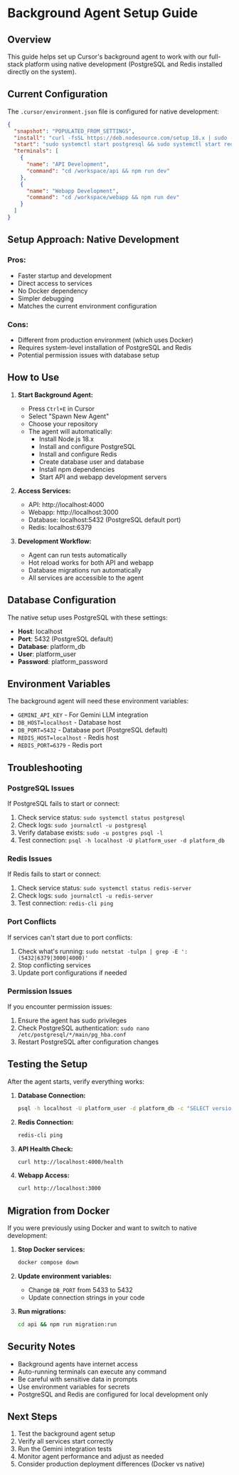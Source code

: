 # Background Agent Setup Guide

## Overview
This guide helps set up Cursor's background agent to work with our full-stack platform using native development (PostgreSQL and Redis installed directly on the system).

## Current Configuration

The `.cursor/environment.json` file is configured for native development:

```json
{
  "snapshot": "POPULATED_FROM_SETTINGS",
  "install": "curl -fsSL https://deb.nodesource.com/setup_18.x | sudo -E bash - && sudo apt-get install -y nodejs postgresql postgresql-contrib redis-server && sudo systemctl start postgresql && sudo systemctl enable postgresql && sudo systemctl start redis-server && sudo systemctl enable redis-server && sudo -u postgres psql -c \"CREATE USER platform_user WITH PASSWORD 'platform_password';\" && sudo -u postgres psql -c \"CREATE DATABASE platform_db OWNER platform_user;\" && npm install",
  "start": "sudo systemctl start postgresql && sudo systemctl start redis-server",
  "terminals": [
    {
      "name": "API Development",
      "command": "cd /workspace/api && npm run dev"
    },
    {
      "name": "Webapp Development", 
      "command": "cd /workspace/webapp && npm run dev"
    }
  ]
}
```

## Setup Approach: Native Development

### **Pros:**
- Faster startup and development
- Direct access to services
- No Docker dependency
- Simpler debugging
- Matches the current environment configuration

### **Cons:**
- Different from production environment (which uses Docker)
- Requires system-level installation of PostgreSQL and Redis
- Potential permission issues with database setup

## How to Use

1. **Start Background Agent:**
   - Press `Ctrl+E` in Cursor
   - Select "Spawn New Agent"
   - Choose your repository
   - The agent will automatically:
     - Install Node.js 18.x
     - Install and configure PostgreSQL
     - Install and configure Redis
     - Create database user and database
     - Install npm dependencies
     - Start API and webapp development servers

2. **Access Services:**
   - API: http://localhost:4000
   - Webapp: http://localhost:3000
   - Database: localhost:5432 (PostgreSQL default port)
   - Redis: localhost:6379

3. **Development Workflow:**
   - Agent can run tests automatically
   - Hot reload works for both API and webapp
   - Database migrations run automatically
   - All services are accessible to the agent

## Database Configuration

The native setup uses PostgreSQL with these settings:
- **Host**: localhost
- **Port**: 5432 (PostgreSQL default)
- **Database**: platform_db
- **User**: platform_user
- **Password**: platform_password

## Environment Variables

The background agent will need these environment variables:
- `GEMINI_API_KEY` - For Gemini LLM integration
- `DB_HOST=localhost` - Database host
- `DB_PORT=5432` - Database port (PostgreSQL default)
- `REDIS_HOST=localhost` - Redis host
- `REDIS_PORT=6379` - Redis port

## Troubleshooting

### PostgreSQL Issues
If PostgreSQL fails to start or connect:
1. Check service status: `sudo systemctl status postgresql`
2. Check logs: `sudo journalctl -u postgresql`
3. Verify database exists: `sudo -u postgres psql -l`
4. Test connection: `psql -h localhost -U platform_user -d platform_db`

### Redis Issues
If Redis fails to start or connect:
1. Check service status: `sudo systemctl status redis-server`
2. Check logs: `sudo journalctl -u redis-server`
3. Test connection: `redis-cli ping`

### Port Conflicts
If services can't start due to port conflicts:
1. Check what's running: `sudo netstat -tulpn | grep -E ':(5432|6379|3000|4000)'`
2. Stop conflicting services
3. Update port configurations if needed

### Permission Issues
If you encounter permission issues:
1. Ensure the agent has sudo privileges
2. Check PostgreSQL authentication: `sudo nano /etc/postgresql/*/main/pg_hba.conf`
3. Restart PostgreSQL after configuration changes

## Testing the Setup

After the agent starts, verify everything works:

1. **Database Connection:**
   ```bash
   psql -h localhost -U platform_user -d platform_db -c "SELECT version();"
   ```

2. **Redis Connection:**
   ```bash
   redis-cli ping
   ```

3. **API Health Check:**
   ```bash
   curl http://localhost:4000/health
   ```

4. **Webapp Access:**
   ```bash
   curl http://localhost:3000
   ```

## Migration from Docker

If you were previously using Docker and want to switch to native development:

1. **Stop Docker services:**
   ```bash
   docker compose down
   ```

2. **Update environment variables:**
   - Change `DB_PORT` from 5433 to 5432
   - Update connection strings in your code

3. **Run migrations:**
   ```bash
   cd api && npm run migration:run
   ```

## Security Notes

- Background agents have internet access
- Auto-running terminals can execute any command
- Be careful with sensitive data in prompts
- Use environment variables for secrets
- PostgreSQL and Redis are configured for local development only

## Next Steps

1. Test the background agent setup
2. Verify all services start correctly
3. Run the Gemini integration tests
4. Monitor agent performance and adjust as needed
5. Consider production deployment differences (Docker vs native) 